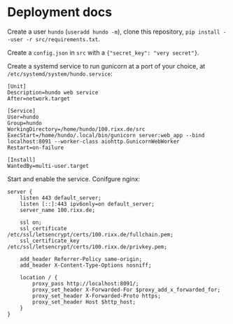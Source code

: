 # Deployment docs

Create a user `hundo` (`useradd hundo -m`), clone this repository, `pip install --user -r src/requirements.txt`.

Create a `config.json` in `src` with a `{"secret_key": "very secret"}`.

Create a systemd service to run gunicorn at a port of your choice, at `/etc/systemd/system/hundo.service`:

```
[Unit]
Description=hundo web service
After=network.target

[Service]
User=hundo
Group=hundo
WorkingDirectory=/home/hundo/100.rixx.de/src
ExecStart=/home/hundo/.local/bin/gunicorn server:web_app --bind localhost:8091 --worker-class aiohttp.GunicornWebWorker
Restart=on-failure

[Install]
WantedBy=multi-user.target
```

Start and enable the service. Conifgure nginx:

```
server {
    listen 443 default_server;
    listen [::]:443 ipv6only=on default_server;
    server_name 100.rixx.de;

    ssl on;
    ssl_certificate /etc/ssl/letsencrypt/certs/100.rixx.de/fullchain.pem;
    ssl_certificate_key /etc/ssl/letsencrypt/certs/100.rixx.de/privkey.pem;

    add_header Referrer-Policy same-origin;
    add_header X-Content-Type-Options nosniff;

    location / {
        proxy_pass http://localhost:8091/;
        proxy_set_header X-Forwarded-For $proxy_add_x_forwarded_for;
        proxy_set_header X-Forwarded-Proto https;
        proxy_set_header Host $http_host;
    }
}
```
